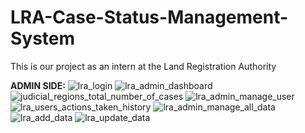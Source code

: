 # LRA-Case-Status-Management-System
This is our project as an intern at the Land Registration Authority

**ADMIN SIDE:**
![lra_login](https://github.com/constRG/LRA-Case-Status-Management-System/assets/103750848/cd0a7204-bbe4-4b02-a35b-281f2ea576fb)
![lra_admin_dashboard](https://github.com/constRG/LRA-Case-Status-Management-System/assets/103750848/34322ff6-00e4-40e2-bd96-4848ce99636c)
![judicial_regions_total_number_of_cases](https://github.com/constRG/LRA-Case-Status-Management-System/assets/103750848/d3f9d57d-bcf1-4bd4-8efc-a952a9f59532)
![lra_admin_manage_user](https://github.com/constRG/LRA-Case-Status-Management-System/assets/103750848/48cceba1-5968-45a5-8698-d7a20a45c55c)
![lra_users_actions_taken_history](https://github.com/constRG/LRA-Case-Status-Management-System/assets/103750848/f6a8d1ca-12dd-4263-8817-721790d6e555)
![lra_admin_manage_all_data](https://github.com/constRG/LRA-Case-Status-Management-System/assets/103750848/8656e516-91cd-407b-85d2-9e4b7d472cb1)
![lra_add_data](https://github.com/constRG/LRA-Case-Status-Management-System/assets/103750848/2850b292-835c-4017-b838-be12b1edbac0)
![lra_update_data](https://github.com/constRG/LRA-Case-Status-Management-System/assets/103750848/927da7c7-e0bc-4eff-95c0-d7948289a878)







